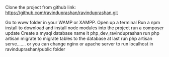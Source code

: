 Clone the project from github link: https://github.com/ravinduprashan/ravinduprashan.git

Go to www folder in your WAMP or XAMPP.
Open up a terminal
Run a npm install to download and install node modules into the project
run a composer update
Create a mysql database name it php_dev_ravinduprashan
run php artisan migrate to migrate tables to the database
at last run php artisan serve....... or you can change nginx or apache server to run localhost in ravinduprashan/public folder
